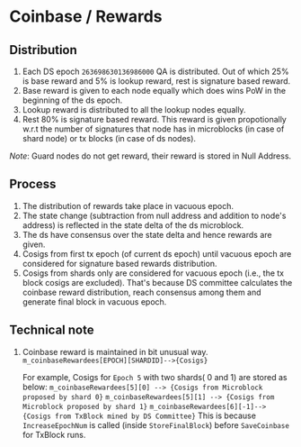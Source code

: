 # Coinbase / Rewards

## Distribution

1. Each DS epoch `263698630136986000` QA is distributed. Out of which 25% is base reward and 5% is lookup reward,
rest is signature based reward.
2. Base reward is given to each node equally which does wins PoW in the beginning of the ds epoch.
3. Lookup reward is distributed to all the lookup nodes equally.
4. Rest 80% is signature based reward. This reward is given propotionally w.r.t the number of signatures
that node has in microblocks (in case of shard node) or tx blocks (in case of ds nodes).

*Note*: Guard nodes do not get reward, their reward is stored in Null Address.

## Process

1. The distribution of rewards take place in vacuous epoch.
2. The state change (subtraction from null address and addition to node's address) is reflected in the
state delta of the ds microblock.
3. The ds have consensus over the state delta and hence rewards are given.
4. Cosigs from first tx epoch (of current ds epoch) until vacuous epoch are considered for signature based rewards distribution.
5. Cosigs from shards only are considered for vacuous epoch (i.e., the tx block cosigs are excluded). That's because DS committee calculates the coinbase reward distribution, reach consensus among them and generate final block in vacuous epoch.

## Technical note

1. Coinbase reward is maintained in bit unusual way.
    `m_coinbaseRewardees[EPOCH][SHARDID]-->{Cosigs}`

    For example, Cosigs for `Epoch 5` with two shards( 0 and 1) are stored as below:
    `m_coinbaseRewardees[5][0] --> {Cosigs from Microblock proposed by shard 0}`
    `m_coinbaseRewardees[5][1] --> {Cosigs from Microblock proposed by shard 1}`
    `m_coinbaseRewardees[6][-1]--> {Cosigs from TxBlock mined by DS Committee}`
    This is because `IncreaseEpochNum` is called (inside `StoreFinalBlock`) before `SaveCoinbase` for TxBlock runs.

